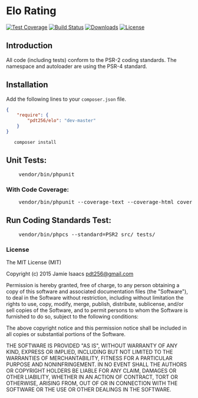 Elo Rating
=================
[![Test Coverage](http://img.shields.io/badge/coverage-100%25-brightgreen.svg)](https://codeclimate.com/github/pdt256/elo)
[![Build Status](https://travis-ci.org/pdt256/elo.svg?branch=master)](https://travis-ci.org/pdt256/elo)
[![Downloads](https://img.shields.io/packagist/dt/pdt256/elo.svg)](https://packagist.org/packages/pdt256/elo)
[![License](https://img.shields.io/packagist/l/pdt256/elo.svg)](https://github.com/pdt256/elo/blob/master/LICENSE.txt)

## Introduction

All code (including tests) conform to the PSR-2 coding standards. The namespace and autoloader
are using the PSR-4 standard.

## Installation

Add the following lines to your ``composer.json`` file.

```JSON
{
    "require": {
        "pdt256/elo": "dev-master"
    }
}
```

```
   composer install
```

## Unit Tests:

<pre>
    vendor/bin/phpunit
</pre>

### With Code Coverage:

<pre>
    vendor/bin/phpunit --coverage-text --coverage-html coverage_report
</pre>

## Run Coding Standards Test:

<pre>
    vendor/bin/phpcs --standard=PSR2 src/ tests/
</pre>

### License

The MIT License (MIT)

Copyright (c) 2015 Jamie Isaacs <pdt256@gmail.com>

Permission is hereby granted, free of charge, to any person obtaining a copy
of this software and associated documentation files (the "Software"), to deal
in the Software without restriction, including without limitation the rights
to use, copy, modify, merge, publish, distribute, sublicense, and/or sell
copies of the Software, and to permit persons to whom the Software is
furnished to do so, subject to the following conditions:

The above copyright notice and this permission notice shall be included in
all copies or substantial portions of the Software.

THE SOFTWARE IS PROVIDED "AS IS", WITHOUT WARRANTY OF ANY KIND, EXPRESS OR
IMPLIED, INCLUDING BUT NOT LIMITED TO THE WARRANTIES OF MERCHANTABILITY,
FITNESS FOR A PARTICULAR PURPOSE AND NONINFRINGEMENT. IN NO EVENT SHALL THE
AUTHORS OR COPYRIGHT HOLDERS BE LIABLE FOR ANY CLAIM, DAMAGES OR OTHER
LIABILITY, WHETHER IN AN ACTION OF CONTRACT, TORT OR OTHERWISE, ARISING FROM,
OUT OF OR IN CONNECTION WITH THE SOFTWARE OR THE USE OR OTHER DEALINGS IN
THE SOFTWARE.
